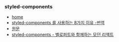 ### styled-components

-   [home](https://styled-components.com/)
-   [styled-components 를 사용하는 8가지 이유 -번역](https://analogcoding.tistory.com/181)
-   [원문](https://blog.logrocket.com/8-reasons-to-use-styled-components-cf3788f0bb4d/)
-   [styled-components - 벨로퍼트와 함께하는 모던 리액트](https://react.vlpt.us/styling/03-styled-components.html)
